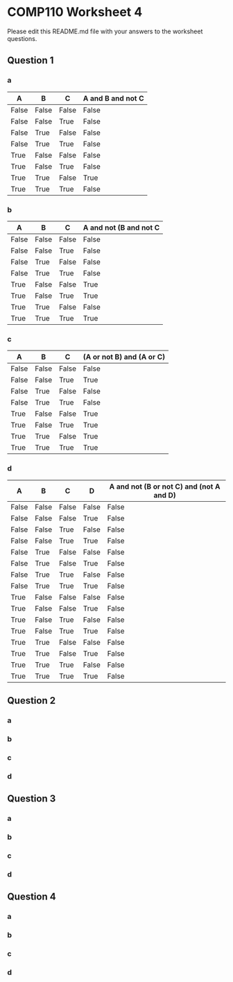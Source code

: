 # COMP110 Worksheet 4

Please edit this README.md file with your answers to the worksheet questions.

## Question 1

### a
|A     |B     |C     |A and B and not C|
|------|------|------|-----------------|
|False |False |False |False            |
|False |False |True  |False            |
|False |True  |False |False            |
|False |True  |True  |False            |
|True  |False |False |False            |
|True  |False |True  |False            |
|True  |True  |False |True             |
|True  |True  |True  |False            |

### b
|A     |B     |C     |A and not (B and not C|
|------|------|------|----------------------|
|False |False |False |False                 |
|False |False |True  |False                 |
|False |True  |False |False                 |
|False |True  |True  |False                 |
|True  |False |False |True                  |
|True  |False |True  |True                  |
|True  |True  |False |False                 |
|True  |True  |True  |True                  |

### c
|A     |B     |C     |(A or not B) and (A or C)|
|------|------|------|-------------------------|
|False |False |False |False                    |
|False |False |True  |True                     |
|False |True  |False |False                    |
|False |True  |True  |False                    |
|True  |False |False |True                     |
|True  |False |True  |True                     |
|True  |True  |False |True                     |
|True  |True  |True  |True                     |

### d
|A     |B     |C     |D     |A and not (B or not C) and (not A and D)|
|------|------|------|------|----------------------------------------|
|False |False |False |False |False                                   |
|False |False |False |True  |False                                   |
|False |False |True  |False |False                                   |
|False |False |True  |True  |False                                   |
|False |True  |False |False |False                                   |
|False |True  |False |True  |False                                   |
|False |True  |True  |False |False                                   |
|False |True  |True  |True  |False                                   |
|True  |False |False |False |False                                   |
|True  |False |False |True  |False                                   |
|True  |False |True  |False |False                                   |
|True  |False |True  |True  |False                                   |
|True  |True  |False |False |False                                   |
|True  |True  |False |True  |False                                   |
|True  |True  |True  |False |False                                   |
|True  |True  |True  |True  |False                                   |

## Question 2

### a

### b

### c

### d

## Question 3

### a

### b

### c

### d

## Question 4

### a

### b

### c

### d

